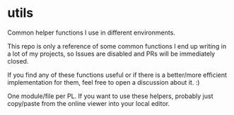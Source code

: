 # utils
Common helper functions I use in different environments.

This repo is only a reference of some common functions I end up writing in a lot of my
projects, so Issues are disabled and PRs will be immediately closed.

If you find any of these functions useful or if there is a better/more efficient
implementation for them, feel free to open a discussion about it. :)

One module/file per PL. If you want to use these helpers, probably just copy/paste from
the online viewer into your local editor.
